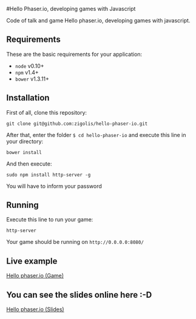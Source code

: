 #Hello Phaser.io, developing games with Javascript

Code of talk and game Hello phaser.io, developing games with javascript.

## Requirements

These are the basic requirements for your application:

* ```node``` v0.10+
* ```npm```  v1.4+
* ```bower```  v1.3.11+

## Installation

First of all, clone this repository:

	git clone git@github.com:zigolis/hello-phaser-io.git

After that, enter the folder ```$ cd hello-phaser-io``` and execute this line in your directory:

    bower install

And then execute:

    sudo npm install http-server -g

You will have to inform your password

## Running

Execute this line to run your game:

    http-server

Your game should be running on ```http://0.0.0.0:8080/```

## Live example
[Hello phaser.io (Game)](http://zigolis.github.io/hello-phaser-io/)

## You can see the slides online here :-D

[Hello phaser.io (Slides)](http://zigolis.github.io/hello-phaser-io/slides/)
